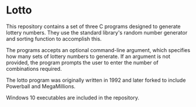 # Lotto

This repository contains a set of three C programs designed to generate lottery numbers. They use the standard library's random number generator and sorting function to accomplish this.

The programs accepts an optional command-line argument, which specifies how many sets of lottery numbers to generate. If an argument is not provided, the program prompts the user to enter the number of combinations required.

The lotto program was originally written in 1992 and later forked to include Powerball and MegaMillions.

Windows 10 executables are included in the repository.